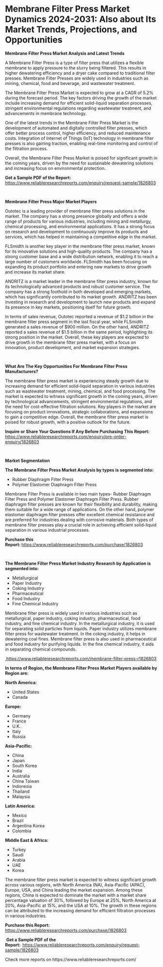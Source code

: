 <p><h1>Membrane Filter Press Market Dynamics 2024-2031: Also about Its Market Trends, Projections, and Opportunities</h1></p><p><strong>Membrane Filter Press Market Analysis and Latest Trends</strong></p>
<p><p>A Membrane Filter Press is a type of filter press that utilizes a flexible membrane to apply pressure to the slurry being filtered. This results in higher dewatering efficiency and a dryer cake compared to traditional filter presses. Membrane Filter Presses are widely used in industries such as mining, chemical, food and beverage, and wastewater treatment.</p><p>The Membrane Filter Press Market is expected to grow at a CAGR of 5.2% during the forecast period. The key factors driving the growth of the market include increasing demand for efficient solid-liquid separation processes, stringent environmental regulations regarding wastewater treatment, and advancements in membrane technology.</p><p>One of the latest trends in the Membrane Filter Press Market is the development of automated and digitally controlled filter presses, which offer better process control, higher efficiency, and reduced maintenance costs. Integration of Internet of Things (IoT) technology in membrane filter presses is also gaining traction, enabling real-time monitoring and control of the filtration process.</p><p>Overall, the Membrane Filter Press Market is poised for significant growth in the coming years, driven by the need for sustainable dewatering solutions and increasing focus on environmental protection.</p></p>
<p><strong>Get a Sample PDF of the Report:&nbsp;</strong> <a href="https://www.reliableresearchreports.com/enquiry/request-sample/1826803">https://www.reliableresearchreports.com/enquiry/request-sample/1826803</a></p>
<p>&nbsp;</p>
<p><strong>Membrane Filter Press Major Market Players</strong></p>
<p><p>Outotec is a leading provider of membrane filter press solutions in the market. The company has a strong presence globally and offers a wide range of products for various industries, including mining and metallurgy, chemical processing, and environmental applications. It has a strong focus on research and development to continuously improve its products and services, which has helped in maintaining a competitive edge in the market.</p><p>FLSmidth is another key player in the membrane filter press market, known for its innovative solutions and high-quality products. The company has a strong customer base and a wide distribution network, enabling it to reach a large number of customers worldwide. FLSmidth has been focusing on expanding its product portfolio and entering new markets to drive growth and increase its market share.</p><p>ANDRITZ is a market leader in the membrane filter press industry, known for its technologically advanced products and robust customer service. The company has a strong foothold in both developed and emerging markets, which has significantly contributed to its market growth. ANDRITZ has been investing in research and development to launch new products and expand its presence in key markets, positioning itself for future growth.</p><p>In terms of sales revenue, Outotec reported a revenue of $1.2 billion in the membrane filter press segment in the last fiscal year, while FLSmidth generated a sales revenue of $900 million. On the other hand, ANDRITZ reported a sales revenue of $1.5 billion in the same period, highlighting its strong position in the market. Overall, these key players are expected to drive growth in the membrane filter press market, with a focus on innovation, product development, and market expansion strategies.</p></p>
<p>&nbsp;</p>
<p><strong>What Are The Key Opportunities For Membrane Filter Press Manufacturers?</strong></p>
<p><p>The membrane filter press market is experiencing steady growth due to increasing demand for efficient solid-liquid separation in various industries such as wastewater treatment, mining, chemical, and food processing. The market is expected to witness significant growth in the coming years, driven by technological advancements, stringent environmental regulations, and the need for cost-effective filtration solutions. Key players in the market are focusing on product innovations, strategic collaborations, and expansions to gain a competitive edge. Overall, the membrane filter press market is poised for robust growth, with a positive outlook for the future.</p></p>
<p><strong>Inquire or Share Your Questions If Any Before Purchasing This Report:</strong> <a href="https://www.reliableresearchreports.com/enquiry/pre-order-enquiry/1826803">https://www.reliableresearchreports.com/enquiry/pre-order-enquiry/1826803</a></p>
<p>&nbsp;</p>
<p><strong>Market Segmentation</strong></p>
<p><strong>The Membrane Filter Press Market Analysis by types is segmented into:</strong></p>
<p><ul><li>Rubber Diaphragm Filter Press</li><li>Polymer Elastomer Diaphragm Filter Press</li></ul></p>
<p><p>Membrane Filter Press is available in two main types- Rubber Diaphragm Filter Press and Polymer Elastomer Diaphragm Filter Press. Rubber diaphragm filter presses are known for their flexibility and durability, making them suitable for a wide range of applications. On the other hand, polymer elastomer diaphragm filter presses offer excellent chemical resistance and are preferred for industries dealing with corrosive materials. Both types of membrane filter presses play a crucial role in achieving efficient solid-liquid separation in various industrial processes.</p></p>
<p><strong>Purchase this Report:&nbsp;</strong><a href="https://www.reliableresearchreports.com/purchase/1826803">https://www.reliableresearchreports.com/purchase/1826803</a></p>
<p>&nbsp;</p>
<p><strong>The Membrane Filter Press Market Industry Research by Application is segmented into:</strong></p>
<p><ul><li>Metallurgical</li><li>Paper Industry</li><li>Coking Industry</li><li>Pharmaceutical</li><li>Food Industry</li><li>Fine Chemical Industry</li></ul></p>
<p><p>Membrane filter press is widely used in various industries such as metallurgical, paper industry, coking industry, pharmaceutical, food industry, and fine chemical industry. In the metallurgical industry, it is used for separating solid particles from liquids. Paper industry utilizes membrane filter press for wastewater treatment. In the coking industry, it helps in dewatering coal fines. Membrane filter press is also used in pharmaceutical and food industry for purifying liquids. In the fine chemical industry, it aids in separating chemical compounds.</p></p>
<p><a href="https://www.reliableresearchreports.com/membrane-filter-press-r1826803">&nbsp;https://www.reliableresearchreports.com/membrane-filter-press-r1826803</a></p>
<p><strong>In terms of Region, the Membrane Filter Press Market Players available by Region are:</strong></p>
<p>
    <p> <strong> North America: </strong>
        <ul>
            <li>United States</li>
            <li>Canada</li>
        </ul>
        </p> 
    <p> <strong> Europe: </strong>
        <ul>
            <li>Germany</li>
            <li>France</li>
            <li>U.K.</li>
            <li>Italy</li>
            <li>Russia</li>
        </ul>
        </p> 
    <p> <strong> Asia-Pacific: </strong>
        <ul>
            <li>China</li>
            <li>Japan</li>
            <li>South Korea</li>
            <li>India</li>
            <li>Australia</li>
            <li>China Taiwan</li>
            <li>Indonesia</li>
            <li>Thailand</li>
            <li>Malaysia</li>
        </ul>
        </p> 
    <p> <strong> Latin America: </strong>
        <ul>
            <li>Mexico</li>
            <li>Brazil</li>
            <li>Argentina Korea</li>
            <li>Colombia</li>
        </ul>
        </p> 
    <p> <strong> Middle East & Africa: </strong>
        <ul>
            <li>Turkey</li>
            <li>Saudi</li>
            <li>Arabia</li>
            <li>UAE</li>
            <li>Korea</li>
        </ul>
    </p>
    </p>
<p><p>The membrane filter press market is expected to witness significant growth across various regions, with North America (NA), Asia-Pacific (APAC), Europe, USA, and China leading the market expansion. Among these regions, China is expected to dominate the market with a market share percentage valuation of 30%, followed by Europe at 25%, North America at 20%, Asia-Pacific at 15%, and the USA at 10%. The growth in these regions can be attributed to the increasing demand for efficient filtration processes in various industries.</p></p>
<p><strong>Purchase this Report: </strong><a href="https://www.reliableresearchreports.com/purchase/1826803">https://www.reliableresearchreports.com/purchase/1826803</a></p>
<p>&nbsp;<strong>Get a Sample PDF of the Report:&nbsp;&nbsp;</strong><a href="https://www.reliableresearchreports.com/enquiry/request-sample/1826803">https://www.reliableresearchreports.com/enquiry/request-sample/1826803</a></p>
<p><strong></strong></p>
<p>Check more reports on https://www.reliableresearchreports.com/</p>